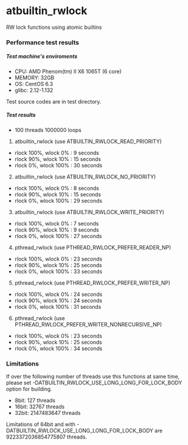 atbuiltin_rwlock
================

RW lock functions using atomic builtins

### Performance test results ###
##### Test machine's enviroments #####
* CPU: AMD Phenom(tm) II X6 1065T (6 core)
* MEMORY: 32GB
* OS: CentOS 6.3
* glibc: 2.12-1.132

Test source codes are in test directory.
##### Test results #####
* 100 threads 1000000 loops

1. atbuiltin_rwlock (use ATBUILTIN_RWLOCK_READ_PRIORITY)
  * rlock 100%, wlock   0% :  9 seconds
  * rlock  90%, wlock  10% : 15 seconds
  * rlock   0%, wlock 100% : 30 seconds

2. atbuiltin_rwlock (use ATBUILTIN_RWLOCK_NO_PRIORITY)
  * rlock 100%, wlock   0% :  8 seconds
  * rlock  90%, wlock  10% : 15 seconds
  * rlock   0%, wlock 100% : 29 seconds

3. atbuiltin_rwlock (use ATBUILTIN_RWLOCK_WRITE_PRIORITY)
  * rlock 100%, wlock   0% :  7 seconds
  * rlock  90%, wlock  10% :  9 seconds
  * rlock   0%, wlock 100% : 27 seconds

4. pthread_rwlock (use PTHREAD_RWLOCK_PREFER_READER_NP)
  * rlock 100%, wlock   0% : 23 seconds
  * rlock  90%, wlock  10% : 25 seconds
  * rlock   0%, wlock 100% : 33 seconds

5. pthread_rwlock (use PTHREAD_RWLOCK_PREFER_WRITER_NP)
  * rlock 100%, wlock   0% : 24 seconds
  * rlock  90%, wlock  10% : 24 seconds
  * rlock   0%, wlock 100% : 31 seconds

6. pthread_rwlock (use PTHREAD_RWLOCK_PREFER_WRITER_NONRECURSIVE_NP)
  * rlock 100%, wlock   0% : 23 seconds
  * rlock  90%, wlock  10% : 25 seconds
  * rlock   0%, wlock 100% : 34 seconds

### Limitations ###
If over the following number of threads use this functions at same time, please set -DATBUILTIN_RWLOCK_USE_LONG_LONG_FOR_LOCK_BODY option for building.
* 8bit: 127 threads
* 16bit: 32767 threads
* 32bit: 2147483647 threads

Limitations of 64bit and with -DATBUILTIN_RWLOCK_USE_LONG_LONG_FOR_LOCK_BODY are 9223372036854775807 threads.
